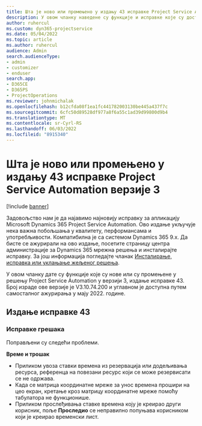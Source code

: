 ```yaml
---
title: Шта је ново или промењено у издању 43 исправке Project Service Automation верзије 3
description: У овом чланку наведене су функције и исправке које су доступне у издању 43 исправке услуге Microsoft Dynamics 365 Project Service Automation верзије 3.
author: ruhercul
ms.custom: dyn365-projectservice
ms.date: 05/04/2022
ms.topic: article
ms.author: ruhercul
audience: Admin
search.audienceType:
- admin
- customizer
- enduser
search.app:
- D365CE
- D365PS
- ProjectOperations
ms.reviewer: johnmichalak
ms.openlocfilehash: b12cfda08f1ea1fc441782003130be445a437f7c
ms.sourcegitcommit: 6cfc50d89528df977a8f6a55c1ad39d99800d9b4
ms.translationtype: MT
ms.contentlocale: sr-Cyrl-RS
ms.lasthandoff: 06/03/2022
ms.locfileid: "8915340"
---
```

# <a name="whats-new-or-changed-in-project-service-automation-update-release-43-v3"></a>Шта је ново или промењено у издању 43 исправке Project Service Automation верзије 3

[!include [banner](../includes/psa-now-project-operations.md)]

Задовољство нам је да најавимо најновију исправку за апликацију Microsoft Dynamics 365 Project Service Automation. Ово издање укључује нека важна побољшања у квалитету, перформансама и употребљивости. Компатибилна је са системом Dynamics 365 9.x. Да бисте се ажурирали на ово издање, посетите страницу центра администрације за Dynamics 365 мрежна решења и инсталирајте исправку. За још информација погледајте чланак [Инсталирање, исправка или уклањање жељеног решења](/power-platform/admin/install-remove-preferred-solution).

У овом чланку дате су функције које су нове или су промењене у решењу Project Service Automation у верзији 3, издање исправке 43. Број израде ове верзије је V3.10.74.200 и углавном је доступна путем самосталног ажурирања у мају 2022. године.

## <a name="update-release-43"></a>Издање исправке 43

### <a name="bug-fixes"></a>Исправке грешака

Поправљени су следећи проблеми.


**Време и трошак**

- Приликом увоза ставки времена из резервација или додељивања ресурса, референца на повезани ресурс који се може резервисати се не одржава.
- Када се матрица координатне мреже за унос времена прошири на цео екран, кретање кроз матрицу координатне мреже помоћу табулатора не функционише.
- Приликом прослеђивања ставке времена коју је креирао други корисник, поље **Проследио** се неправилно попуњава корисником који је креирао временски лист.
